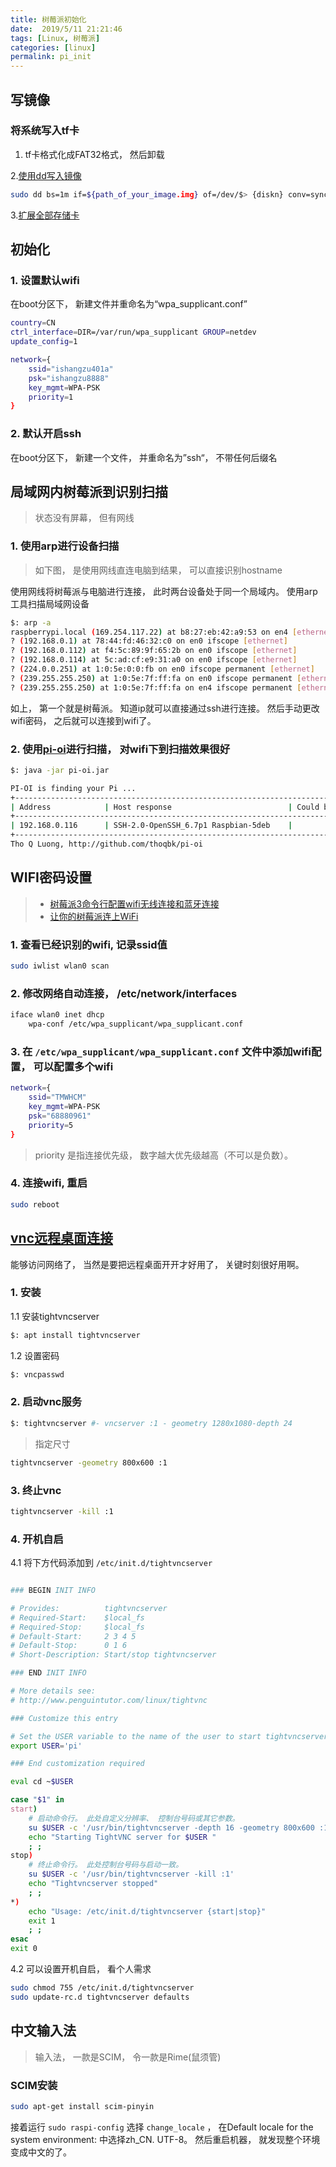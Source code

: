 ```yaml
---
title: 树莓派初始化
date:  2019/5/11 21:21:46
tags: [Linux, 树莓派]
categories: [linux]
permalink: pi_init
---
```


## 写镜像

### 将系统写入tf卡

1. tf卡格式化成FAT32格式， 然后卸载

2.[使用dd写入镜像](https://www.raspberrypi.org/documentation/installation/installing-images/mac.md)

``` bash
sudo dd bs=1m if=${path_of_your_image.img} of=/dev/$> {diskn} conv=sync
```

3.[扩展全部存储卡](https://www.cnrancher.com/docs/os/v1.x/en/installation/running-rancheros/server/raspberry-pi/)

## 初始化

### 1. 设置默认wifi

在boot分区下， 新建文件并重命名为“wpa_supplicant.conf”

``` bash
country=CN
ctrl_interface=DIR=/var/run/wpa_supplicant GROUP=netdev
update_config=1

network={
    ssid="ishangzu401a"
    psk="ishangzu8888"
    key_mgmt=WPA-PSK
    priority=1
}
```

### 2. 默认开启ssh

在boot分区下， 新建一个文件， 并重命名为”ssh“， 不带任何后缀名

## 局域网内树莓派到识别扫描

> 状态没有屏幕， 但有网线

### 1. 使用arp进行设备扫描

> 如下图， 是使用网线直连电脑到结果， 可以直接识别hostname

使用网线将树莓派与电脑进行连接， 此时两台设备处于同一个局域内。 使用arp工具扫描局域网设备

``` bash
$: arp -a
raspberrypi.local (169.254.117.22) at b8:27:eb:42:a9:53 on en4 [ethernet]
? (192.168.0.1) at 78:44:fd:46:32:c0 on en0 ifscope [ethernet]
? (192.168.0.112) at f4:5c:89:9f:65:2b on en0 ifscope [ethernet]
? (192.168.0.114) at 5c:ad:cf:e9:31:a0 on en0 ifscope [ethernet]
? (224.0.0.251) at 1:0:5e:0:0:fb on en0 ifscope permanent [ethernet]
? (239.255.255.250) at 1:0:5e:7f:ff:fa on en0 ifscope permanent [ethernet]
? (239.255.255.250) at 1:0:5e:7f:ff:fa on en4 ifscope permanent [ethernet]
```

如上， 第一个就是树莓派。 知道ip就可以直接通过ssh进行连接。 然后手动更改wifi密码， 之后就可以连接到wifi了。

### 2. 使用[pi-oi](http://github.com/thoqbk/pi-oi)进行扫描， 对wifi下到扫描效果很好

``` bash
$: java -jar pi-oi.jar

PI-OI is finding your Pi ...
+-----------------------------------------------------------------------------------------+
| Address            | Host response                          | Could be a Pi    | Time   |
+-----------------------------------------------------------------------------------------+
| 192.168.0.116      | SSH-2.0-OpenSSH_6.7p1 Raspbian-5deb    |                  | 19s    |
+-----------------------------------------------------------------------------------------+
Tho Q Luong, http://github.com/thoqbk/pi-oi
```

## WIFI密码设置

> - [树莓派3命令行配置wifi无线连接和蓝牙连接](https://www.embbnux.com/2016/04/10/raspberry_pi_3_wifi_and_bluetooth_setting_on_console/)
> - [让你的树莓派连上WiFi](http://ju.outofmemory.cn/entry/106824)

### 1. 查看已经识别的wifi, 记录ssid值

``` bash
sudo iwlist wlan0 scan
```

### 2. 修改网络自动连接， /etc/network/interfaces

``` bash
iface wlan0 inet dhcp
    wpa-conf /etc/wpa_supplicant/wpa_supplicant.conf
```

### 3. 在 `/etc/wpa_supplicant/wpa_supplicant.conf` 文件中添加wifi配置， 可以配置多个wifi

``` bash
network={
    ssid="TMWHCM"
    key_mgmt=WPA-PSK
    psk="68880961"
    priority=5
}
```

> priority 是指连接优先级， 数字越大优先级越高（不可以是负数）。

### 4. 连接wifi, 重启

``` bash
sudo reboot
```

## [vnc远程桌面连接](http://shumeipai.nxez.com/2013/09/04/login-rpi-with-vnc.html)

能够访问网络了， 当然是要把远程桌面开开才好用了， 关键时刻很好用啊。

### 1. 安装

1.1 安装tightvncserver

``` bash
$: apt install tightvncserver
```

1.2 设置密码

``` bash
$: vncpasswd
```

### 2. 启动vnc服务

``` bash
$: tightvncserver #- vncserver :1 - geometry 1280x1080-depth 24
```

> 指定尺寸

``` bash
tightvncserver -geometry 800x600 :1
```

### 3. 终止vnc

``` bash
tightvncserver -kill :1
```

### 4. 开机自启

4.1 将下方代码添加到 `/etc/init.d/tightvncserver`

``` bash

### BEGIN INIT INFO

# Provides:          tightvncserver
# Required-Start:    $local_fs
# Required-Stop:     $local_fs
# Default-Start:     2 3 4 5
# Default-Stop:      0 1 6
# Short-Description: Start/stop tightvncserver

### END INIT INFO

# More details see:
# http://www.penguintutor.com/linux/tightvnc

### Customize this entry

# Set the USER variable to the name of the user to start tightvncserver under
export USER='pi'

### End customization required

eval cd ~$USER

case "$1" in
start)
    # 启动命令行。 此处自定义分辨率、 控制台号码或其它参数。
    su $USER -c '/usr/bin/tightvncserver -depth 16 -geometry 800x600 :1'
    echo "Starting TightVNC server for $USER "
    ; ;
stop)
    # 终止命令行。 此处控制台号码与启动一致。
    su $USER -c '/usr/bin/tightvncserver -kill :1'
    echo "Tightvncserver stopped"
    ; ;
*)
    echo "Usage: /etc/init.d/tightvncserver {start|stop}"
    exit 1
    ; ;
esac
exit 0
```

4.2 可以设置开机自启， 看个人需求

``` bash
sudo chmod 755 /etc/init.d/tightvncserver
sudo update-rc.d tightvncserver defaults
```

## 中文输入法

> 输入法， 一款是SCIM， 令一款是Rime(鼠须管)

### SCIM安装

``` bash
sudo apt-get install scim-pinyin
```

接着运行 `sudo raspi-config`
选择 `change_locale` ， 在Default locale for the system environment: 中选择zh_CN. UTF-8。 然后重启机器， 就发现整个环境变成中文的了。

